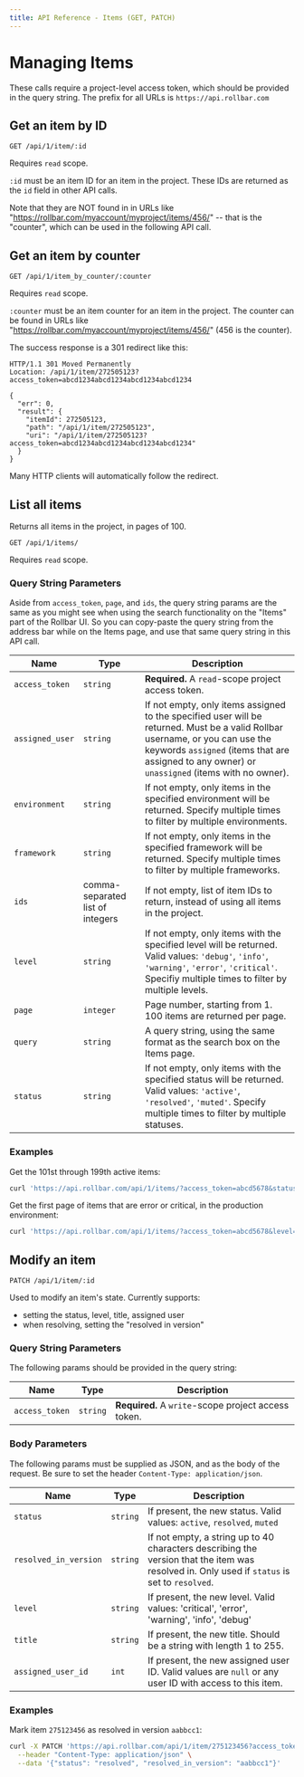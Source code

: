 ```yaml
---
title: API Reference - Items (GET, PATCH)
---
```


# Managing Items

These calls require a project-level access token, which should be provided in the query string.
The prefix for all URLs is `https://api.rollbar.com`


## Get an item by ID

    GET /api/1/item/:id

Requires `read` scope.

`:id` must be an item ID for an item in the project. These IDs are returned as the `id` field in other API calls.

Note that they are NOT found in in URLs like "https://rollbar.com/myaccount/myproject/items/456/" -- that
is the "counter", which can be used in the following API call.



## Get an item by counter

    GET /api/1/item_by_counter/:counter

Requires `read` scope.

`:counter` must be an item counter for an item in the project. The counter can be found in
URLs like "https://rollbar.com/myaccount/myproject/items/456/" (456 is the counter).

The success response is a 301 redirect like this:

```
HTTP/1.1 301 Moved Permanently
Location: /api/1/item/272505123?access_token=abcd1234abcd1234abcd1234abcd1234

{
  "err": 0,
  "result": {
    "itemId": 272505123,
    "path": "/api/1/item/272505123",
    "uri": "/api/1/item/272505123?access_token=abcd1234abcd1234abcd1234abcd1234"
  }
}
```

Many HTTP clients will automatically follow the redirect.



## List all items

Returns all items in the project, in pages of 100.

    GET /api/1/items/

Requires `read` scope.


### Query String Parameters

Aside from `access_token`, `page`, and `ids`, the query string params are the same as you might
see when using the search functionality on the "Items" part of the Rollbar UI. So you can
copy-paste the query string from the address bar while on the Items page, and use that same query
string in this API call.

Name | Type | Description
-----|------|-------------
`access_token`|`string`|**Required.** A `read`-scope project access token.
`assigned_user`|`string`|If not empty, only items assigned to the specified user will be returned. Must be a valid Rollbar username, or you can use the keywords `assigned` (items that are assigned to any owner) or `unassigned` (items with no owner).
`environment`|`string`|If not empty, only items in the specified environment will be returned. Specify multiple times to filter by multiple environments.
`framework`|`string`|If not empty, only items in the specified framework will be returned. Specify multiple times to filter by multiple frameworks.
`ids`|comma-separated list of integers|If not empty, list of item IDs to return, instead of using all items in the project.
`level`|`string`|If not empty, only items with the specified level will be returned. Valid values: `'debug'`, `'info'`, `'warning'`, `'error'`, `'critical'`. Specifiy multiple times to filter by multiple levels.
`page`|`integer`|Page number, starting from 1. 100 items are returned per page.
`query`|`string`|A query string, using the same format as the search box on the Items page.
`status`|`string`|If not empty, only items with the specified status will be returned. Valid values: `'active'`, `'resolved'`, `'muted'`. Specify multiple times to filter by multiple statuses.

### Examples

Get the 101st through 199th active items:

```bash
curl 'https://api.rollbar.com/api/1/items/?access_token=abcd5678&status=active&page=2'
```

Get the first page of items that are error or critical, in the production environment:

```bash
curl 'https://api.rollbar.com/api/1/items/?access_token=abcd5678&level=error&level=critical&environment=production'
```



## Modify an item

    PATCH /api/1/item/:id

Used to modify an item's state. Currently supports:

- setting the status, level, title, assigned user
- when resolving, setting the "resolved in version"

### Query String Parameters

The following params should be provided in the query string:

Name | Type | Description
-----|------|-------------
`access_token`|`string`|**Required.** A `write`-scope project access token.

### Body Parameters

The following params must be supplied as JSON, and as the body of the request. Be sure to set the header `Content-Type: application/json`.

Name | Type | Description
-----|------|-------------
`status`|`string`|If present, the new status. Valid values: `active`, `resolved`, `muted`
`resolved_in_version`|`string`|If not empty, a string up to 40 characters describing the version that the item was resolved in. Only used if `status` is set to `resolved`.
`level`|`string`|If present, the new level. Valid values: 'critical', 'error', 'warning', 'info', 'debug'
`title`|`string`|If present, the new title. Should be a string with length 1 to 255.
`assigned_user_id`|`int`|If present, the new assigned user ID. Valid values are `null` or any user ID with access to this item.

### Examples

Mark item `275123456` as resolved in version `aabbcc1`:

```bash
curl -X PATCH 'https://api.rollbar.com/api/1/item/275123456?access_token=abcd1234abcd1234' \
  --header "Content-Type: application/json" \
  --data '{"status": "resolved", "resolved_in_version": "aabbcc1"}'
```


